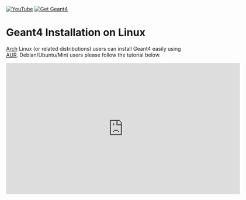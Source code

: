 [![YouTube](https://img.shields.io/badge/You-Tube-red?style=flat)](https://www.youtube.com/playlist?list=PLw3G-vTgPrdDi8iG1TrS7xauTCoCF1vq3)
[![Get Geant4](https://img.shields.io/badge/Get-Geant4-blue?style=flat)](..)

# Geant4 Installation on Linux

[Arch][] Linux (or related distributions) users can install Geant4 easily using [AUR][]. Debian/Ubuntu/Mint users please follow the tutorial below.

<iframe width="640" height="360" src="https://www.youtube.com/embed/zBRLls4eC34?si=PWbUJ89gsbEGgpgX" title="YouTube video player" frameborder="0" allow="accelerometer; autoplay; clipboard-write; encrypted-media; gyroscope; picture-in-picture; web-share" referrerpolicy="strict-origin-when-cross-origin" allowfullscreen></iframe>

[Arch]: https://archlinux.org
[AUR]: https://aur.archlinux.org/packages/geant4

